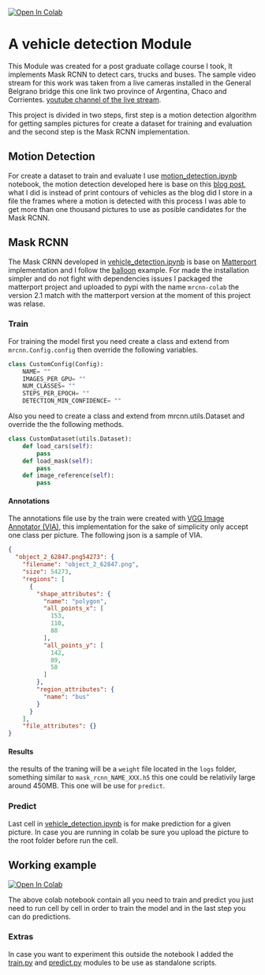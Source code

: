<a href="https://colab.research.google.com/github/martinezger/vehicle-detection-rcnn/blob/main/vehicle_detection.ipynb" target="_parent"><img src="https://colab.research.google.com/assets/colab-badge.svg" alt="Open In Colab"/></a>

# A vehicle detection Module
This Module was created for a post graduate collage course I took, It implements Mask RCNN to detect cars, trucks and buses. The 
sample video stream for this work was taken from a live cameras installed in the General Belgrano bridge this one link two province 
of Argentina, Chaco and Corrientes. [youtube channel of the live stream](https://www.youtube.com/watch?v=3FOSfwx2DEg).

This project is divided in two steps, first step is a motion detection algorithm for getting samples pictures for create a dataset 
for training and evaluation and the second step is the Mask RCNN implementation.

## Motion Detection
For create a dataset to train and evaluate I use [motion_detection.ipynb](motion_detection.ipynb) notebook, the motion detection
developed here is base on this [blog post](https://www.analyticsvidhya.com/blog/2020/04/vehicle-detection-opencv-python/),
 what I did is instead of print contours of vehicles as the blog did I store in a file the frames where a motion is detected with this process I was able to get more than one thousand pictures to use as posible candidates for the Mask RCNN.

## Mask RCNN

The Mask CRNN developed in [vehicle_detection.ipynb](vehicle_detection.ipynb) is base on [Matterport](https://github.com/matterport/Mask_RCNN)
implementation and I follow the [balloon](https://github.com/matterport/Mask_RCNN/tree/master/samples/balloon) example. 
For made the installation simpler and do not fight with dependencies issues I packaged the matterport project and uploaded to 
pypi with the name `mrcnn-colab` the version 2.1 match with the matterport version at the moment of this project was relase.
### Train
For training the model first you need create a class and extend from `mrcnn.Config.config` then override the following variables.
```python
class CustomConfig(Config):
    NAME= ""
    IMAGES_PER_GPU= ""
    NUM_CLASSES= ""
    STEPS_PER_EPOCH= ""
    DETECTION_MIN_CONFIDENCE= ""
```
Also you need to create a class and extend from mrcnn.utils.Dataset and override the the following methods.
```python
class CustomDataset(utils.Dataset):
    def load_cars(self):
        pass
    def load_mask(self):
        pass
    def image_reference(self):
        pass
```

#### Annotations
The annotations file use by the train were created with [VGG Image Annotator (VIA)](https://www.robots.ox.ac.uk/~vgg/software/via/),
this implementation for the sake of simplicity only accept one class per picture. The following json is a sample of VIA.
```json
{
  "object_2_62847.png54273": {
    "filename": "object_2_62847.png",
    "size": 54273,
    "regions": [
      {
        "shape_attributes": {
          "name": "polygon",
          "all_points_x": [
            153,
            110,
            88
          ],
          "all_points_y": [
            142,
            89,
            58
          ]
        },
        "region_attributes": {
          "name": "bus"
        }
      }
    ],
    "file_attributes": {}
}
```

#### Results
the results of the traning will be a `weight` file located in the `logs` folder, something similar to `mask_rcnn_NAME_XXX.h5`
this one could be relativily large around 450MB. This one will be use for `predict`.  

### Predict
Last cell in [vehicle_detection.ipynb](vehicle_detection.ipynb) is for make prediction for a given picture. In case you 
are running in colab be sure you upload the picture to the root folder before run the cell.

## Working example
<a href="https://colab.research.google.com/github/martinezger/vehicle-detection-rcnn/blob/main/vehicle_detection.ipynb" target="_parent"><img src="https://colab.research.google.com/assets/colab-badge.svg" alt="Open In Colab"/></a>

The above colab notebook contain all you need to train and predict you just need to run cell by cell in order to train the model and in the last step you can 
do predictions.

### Extras 

In case you want to experiment this outside the notebook I added the [train.py](train.py) and [predict.py](predict.py) modules
to be use as standalone scripts.
